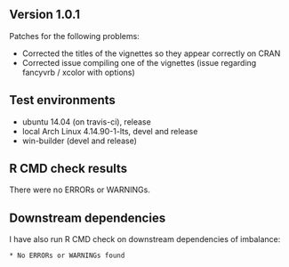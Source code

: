 ## Version 1.0.1
Patches for the following problems:
* Corrected the titles of the vignettes so they appear correctly on CRAN
* Corrected issue compiling one of the vignettes (issue regarding fancyvrb / xcolor with options)

## Test environments
* ubuntu 14.04 (on travis-ci), release
* local Arch Linux 4.14.90-1-lts, devel and release
* win-builder (devel and release)

## R CMD check results
There were no ERRORs or WARNINGs. 
    
## Downstream dependencies
I have also run R CMD check on downstream dependencies of imbalance:
    
    * No ERRORs or WARNINGs found

